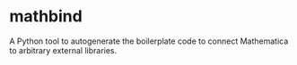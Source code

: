 # mathbind
A Python tool to autogenerate the boilerplate code to connect Mathematica to arbitrary external libraries.
